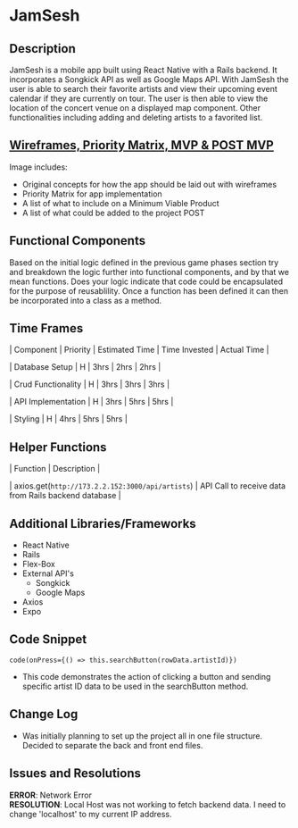# JamSesh

## Description
JamSesh is a mobile app built using React Native with a Rails backend. It incorporates a Songkick API as well as Google Maps API. With JamSesh the user is able to search their favorite artists and view their upcoming event calendar if they are currently on tour. The user is then able to view the location of the concert venue on a displayed map component. Other functionalities including adding and deleting artists to a favorited list.

## [Wireframes, Priority Matrix, MVP & POST MVP](http://res.cloudinary.com/camcash17/image/upload/v1519225304/Image_uploaded_from_iOS_cbrbep.jpg "Wireframe Photo")

Image includes:
* Original concepts for how the app should be laid out with wireframes
* Priority Matrix for app implementation
* A list of what to include on a Minimum Viable Product
* A list of what could be added to the project POST

## Functional Components
Based on the initial logic defined in the previous game phases section try and breakdown the logic further into functional components, and by that we mean functions.  Does your logic indicate that code could be encapsulated for the purpose of reusablility.  Once a function has been defined it can then be incorporated into a class as a method.

## Time Frames
| Component | Priority | Estimated Time | Time Invested | Actual Time |

| Database Setup | H | 3hrs | 2hrs | 2hrs |

| Crud Functionality | H | 3hrs | 3hrs | 3hrs |

| API Implementation | H | 3hrs | 5hrs | 5hrs |

| Styling | H | 4hrs | 5hrs | 5hrs |

## Helper Functions
| Function | Description |

| axios.get(`http://173.2.2.152:3000/api/artists`) | API Call to receive data from Rails backend database |

## Additional Libraries/Frameworks
* React Native
* Rails
* Flex-Box
* External API's
  * Songkick
  * Google Maps
* Axios
* Expo

## Code Snippet
`code(onPress={() => this.searchButton(rowData.artistId)})`
* This code demonstrates the action of clicking a button and sending specific artist ID data to be used in the searchButton method.

## Change Log
* Was initially planning to set up the project all in one file structure. Decided to separate the back and front end files.

## Issues and Resolutions
**ERROR**: Network Error                              
**RESOLUTION**: Local Host was not working to fetch backend data. I need to change 'localhost' to my current IP address.
